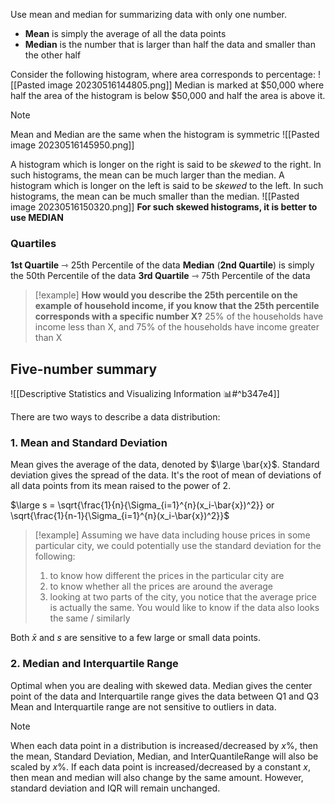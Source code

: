 Use mean and median for summarizing data with only one number.
* **Mean** is simply the average of all the data points
* **Median** is the number that is larger than half the data and smaller than the other half

Consider the following histogram, where area corresponds to percentage:
![[Pasted image 20230516144805.png]]
Median is marked at $50,000 where half the area of the histogram is below $50,000 and half the area is above it.

> [!note]
> Mean and Median are the same when the histogram is symmetric
> ![[Pasted image 20230516145950.png]]

A histogram which is longer on the right is said to be *skewed* to the right. In such histograms, the mean can be much larger than the median. 
A histogram which is longer on the left is said to be *skewed* to the left. In such histograms, the mean can be much smaller than the median.
![[Pasted image 20230516150320.png]]
**For such skewed histograms, it is better to use MEDIAN**

### Quartiles
**1st Quartile** ⇾ 25th Percentile of the data
**Median** (**2nd Quartile**) is simply the 50th Percentile of the data
**3rd Quartile** ⇾ 75th Percentile of the data

> [!example]
> **How would you describe the 25th percentile on the example of household income, if you know that the 25th percentile corresponds with a specific number X?**
	25% of the households have income less than X, and 75% of the households have income greater than X

## Five-number summary

![[Descriptive Statistics and Visualizing Information 📊#^b347e4]]

There are two ways to describe a data distribution:
### 1. Mean and Standard Deviation
Mean gives the average of the data, denoted by $\large \bar{x}$.
Standard deviation gives the spread of the data. It's the root of mean of deviations of all data points from its mean raised to the power of 2.

$\large s = \sqrt{\frac{1}{n}{\Sigma_{i=1}^{n}(x_i-\bar{x})^2}} or \sqrt{\frac{1}{n-1}{\Sigma_{i=1}^{n}(x_i-\bar{x})^2}}$
> [!example]
> Assuming we have data including house prices in some particular city, we could potentially use the standard deviation for the following:
> 1. to know how different the prices in the particular city are
> 2. to know whether all the prices are around the average
> 3. looking at two parts of the city, you notice that the average price is actually the same. You would like to know if the data also looks the same / similarly

Both $\bar{x}$ and $s$ are sensitive to a few large or small data points.

### 2. Median and Interquartile Range
Optimal when you are dealing with skewed data. 
Median gives the center point of the data and Interquartile range gives the data between Q1 and Q3
Mean and Interquartile range are not sensitive to outliers in data.

> [!note]
> When each data point in a distribution is increased/decreased by $x\%$, then the mean, Standard Deviation, Median, and InterQuantileRange will also be scaled by $x\%$.
> If each data point is increased/decreased by a constant $x$, then mean and median will also change by the same amount. However, standard deviation and IQR will remain unchanged.

